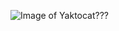 ![Image of Yaktocat???](https://user-images.githubusercontent.com/27705539/109775787-3a033680-7c02-11eb-83ba-d61dd3c821a8.png)
